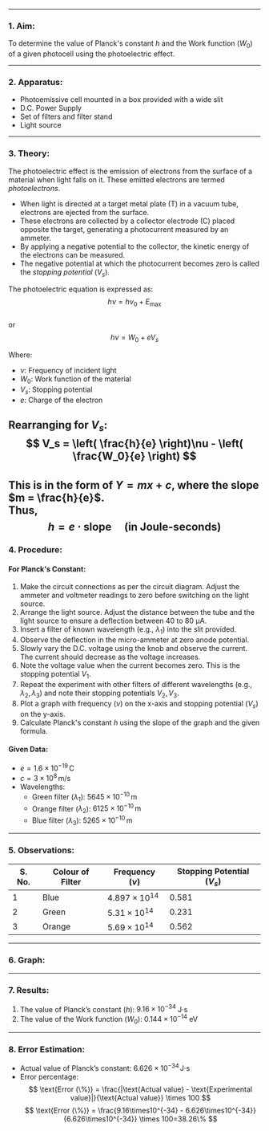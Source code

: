 ___
### 1. Aim:  
To determine the value of Planck's constant $h$ and the Work function $(W_0)$ of a given photocell using the photoelectric effect.  

---
### 2. Apparatus:  
- Photoemissive cell mounted in a box provided with a wide slit  
- D.C. Power Supply  
- Set of filters and filter stand  
- Light source  

---
### 3. Theory:  
The photoelectric effect is the emission of electrons from the surface of a material when light falls on it. These emitted electrons are termed *photoelectrons*.  
- When light is directed at a target metal plate (T) in a vacuum tube, electrons are ejected from the surface.  
- These electrons are collected by a collector electrode (C) placed opposite the target, generating a photocurrent measured by an ammeter.  
- By applying a negative potential to the collector, the kinetic energy of the electrons can be measured.  
- The negative potential at which the photocurrent becomes zero is called the *stopping potential* $(V_s)$.  

The photoelectric equation is expressed as:  
$$ h\nu = h\nu_0 + E_{\text{max}} $$  
or  
$$ h\nu = W_0 + eV_s $$  

Where:  
- $\nu$: Frequency of incident light  
- $W_0$: Work function of the material  
- $V_s$: Stopping potential  
- $e$: Charge of the electron  

Rearranging for $V_s$:  
$$ V_s = \left( \frac{h}{e} \right)\nu - \left( \frac{W_0}{e} \right) $$  
This is in the form of $Y = mx + c$, where the slope $m = \frac{h}{e}$.  
Thus,  
$$ h = e \cdot \text{slope} \quad \text{(in Joule-seconds)} $$  
---
### 4. Procedure:  
#### For Planck's Constant:  
1. Make the circuit connections as per the circuit diagram. Adjust the ammeter and voltmeter readings to zero before switching on the light source.  
2. Arrange the light source. Adjust the distance between the tube and the light source to ensure a deflection between 40 to 80 µA.  
3. Insert a filter of known wavelength (e.g., $\lambda_1$) into the slit provided.  
4. Observe the deflection in the micro-ammeter at zero anode potential.  
5. Slowly vary the D.C. voltage using the knob and observe the current. The current should decrease as the voltage increases.  
6. Note the voltage value when the current becomes zero. This is the stopping potential $V_1$.  
7. Repeat the experiment with other filters of different wavelengths (e.g., $\lambda_2, \lambda_3$) and note their stopping potentials $V_2, V_3$.  
8. Plot a graph with frequency ($\nu$) on the x-axis and stopping potential ($V_s$) on the y-axis.  
9. Calculate Planck's constant $h$ using the slope of the graph and the given formula.  

#### Given Data:  
- $e = 1.6 \times 10^{-19} \, \text{C}$  
- $c = 3 \times 10^8 \, \text{m/s}$  
- Wavelengths:  
  - Green filter ($\lambda_1$): $5645 \times 10^{-10} \, \text{m}$  
  - Orange filter ($\lambda_2$): $6125 \times 10^{-10} \, \text{m}$  
  - Blue filter ($\lambda_3$): $5265 \times 10^{-10} \, \text{m}$  

---

### 5. Observations:  
| S. No. | Colour of Filter | Frequency ($\nu$)    | Stopping Potential ($V_s$) |
| ------ | ---------------- | -------------------- | -------------------------- |
| 1      | Blue             | $4.897\times10^{14}$ | 0.581                      |
| 2      | Green            | $5.31\times10^{14}$  | 0.231                      |
| 3      | Orange           | $5.69\times10^{14}$  | 0.562                      |

---

### 6. Graph:  



---

### 7. Results:  
1. The value of Planck’s constant ($h$): $9.16\times10^{-34}$ $\text{J·s}$  
2. The value of the Work function ($W_0$): $0.144\times10^{-14}$ $\text{eV}$  

---
### 8. Error Estimation:  
- Actual value of Planck’s constant: $6.626 \times 10^{-34} \, \text{J·s}$  
- Error percentage:  
$$ \text{Error (\%)} = \frac{|\text{Actual value} - \text{Experimental value}|}{\text{Actual value}} \times 100 $$
$$ \text{Error (\%)} = \frac{9.16\times10^{-34} - 6.626\times10^{-34}}{6.626\times10^{-34}} \times 100=38.26\% $$

